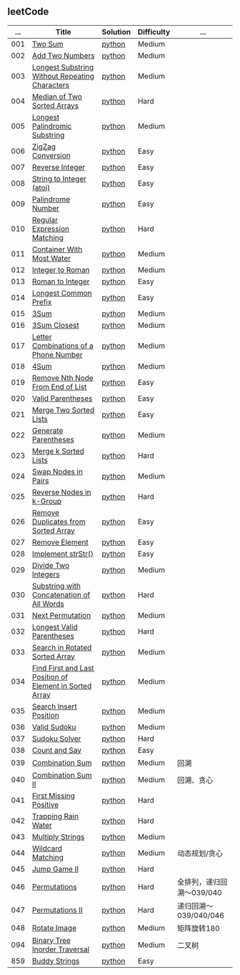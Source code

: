 
## leetCode


...    | Title   | Solution  |  Difficulty | ...
-------- | -------- | -------- | -------- | --------
001 | [Two Sum](https://oj.leetcode.com/problems/two-sum/) | [python](https://github.com/MachineLP/py_workSpace/blob/master/leetCode/001--Two%20Sum.md) | Medium
002 | [Add Two Numbers](https://oj.leetcode.com/problems/add-two-numbers/) | [python](https://github.com/MachineLP/py_workSpace/blob/master/leetCode/002--Add%20Two%20Numbers.md) | Medium
003 | [Longest Substring Without Repeating Characters](https://leetcode.com/problems/longest-substring-without-repeating-characters/submissions/) | [python](https://github.com/MachineLP/py_workSpace/blob/master/leetCode/003--Longest%20Substring%20Without%20Repeating%20Characters.md) | Medium
004 | [Median of Two Sorted Arrays](https://leetcode.com/problems/median-of-two-sorted-arrays/) | [python](https://github.com/MachineLP/py_workSpace/blob/master/leetCode/004--Median%20of%20Two%20Sorted%20Arrays.md) | Hard
005 | [Longest Palindromic Substring](https://leetcode.com/problems/longest-palindromic-substring/) | [python](https://github.com/MachineLP/py_workSpace/blob/master/leetCode/005--Longest%20Palindromic%20Substring.md) | Medium
006 | [ZigZag Conversion](https://leetcode.com/problems/zigzag-conversion/) | [python](https://github.com/MachineLP/py_workSpace/blob/master/leetCode/006--ZigZag%20Conversion.md) | Easy
007 | [Reverse Integer](https://leetcode.com/problems/reverse-integer/) | [python](https://github.com/MachineLP/py_workSpace/blob/master/leetCode/007--Reverse%20Integer.md) | Easy
008 | [String to Integer (atoi)](https://leetcode.com/problems/string-to-integer-atoi/) | [python](https://github.com/MachineLP/py_workSpace/blob/master/leetCode/008--String%20to%20Integer%20(atoi).md) | Easy
009 | [Palindrome Number](https://leetcode.com/problems/palindrome-number/) | [python](https://github.com/MachineLP/py_workSpace/blob/master/leetCode/009--Palindrome%20Number.md) | Easy
010 | [Regular Expression Matching](https://leetcode.com/problems/regular-expression-matching/) | [python](https://github.com/MachineLP/py_workSpace/blob/master/leetCode/010--Regular%20Expression%20Matching.md) | Hard
011 | [Container With Most Water](https://leetcode.com/problems/container-with-most-water/) | [python](https://github.com/MachineLP/py_workSpace/blob/master/leetCode/011--Container%20With%20Most%20Water.md) | Medium
012 | [Integer to Roman](https://leetcode.com/problems/integer-to-roman/) | [python](https://github.com/MachineLP/py_workSpace/blob/master/leetCode/012--Integer%20to%20Roman.md) | Medium
013 | [Roman to Integer](https://leetcode.com/problems/roman-to-integer/) | [python](https://github.com/MachineLP/py_workSpace/blob/master/leetCode/013--Roman%20to%20Integer.md) | Easy
014 | [Longest Common Prefix](https://leetcode.com/problems/longest-common-prefix/) | [python](https://github.com/MachineLP/py_workSpace/blob/master/leetCode/014--Longest%20Common%20Prefix.md) | Easy
015 | [3Sum](https://leetcode.com/problems/3sum/) | [python](https://github.com/MachineLP/py_workSpace/blob/master/leetCode/015--3Sum.md) | Medium
016 | [3Sum Closest](https://leetcode.com/problems/3sum-closest/) | [python](https://github.com/MachineLP/py_workSpace/blob/master/leetCode/016--3Sum%20Closest.md) | Medium
017 | [Letter Combinations of a Phone Number](https://leetcode.com/problems/letter-combinations-of-a-phone-number/) | [python](https://github.com/MachineLP/py_workSpace/blob/master/leetCode/017--Letter%20Combinations%20of%20a%20Phone%20Number.md) | Medium
018 | [4Sum](https://leetcode.com/problems/4sum/) | [python](https://github.com/MachineLP/py_workSpace/blob/master/leetCode/018--4Sum.md) | Medium
019 | [Remove Nth Node From End of List](https://leetcode.com/problems/remove-nth-node-from-end-of-list/) | [python](https://github.com/MachineLP/py_workSpace/blob/master/leetCode/019--Remove%20Nth%20Node%20From%20End%20of%20List.md) | Easy
020 | [Valid Parentheses](https://leetcode.com/problems/valid-parentheses/) | [python](https://github.com/MachineLP/py_workSpace/blob/master/leetCode/020--Valid%20Parentheses.md) | Easy
021 | [Merge Two Sorted Lists](https://leetcode.com/problems/merge-two-sorted-lists/) | [python](https://github.com/MachineLP/py_workSpace/blob/master/leetCode/021--Merge%20Two%20Sorted%20Lists.md) | Easy
022 | [Generate Parentheses](https://leetcode.com/problems/generate-parentheses/) | [python](https://github.com/MachineLP/py_workSpace/blob/master/leetCode/022--Generate%20Parentheses.md) | Medium
023 | [Merge k Sorted Lists](https://leetcode.com/problems/merge-k-sorted-lists/) | [python](https://github.com/MachineLP/py_workSpace/blob/master/leetCode/023--Merge%20k%20Sorted%20Lists.md) | Hard
024 | [Swap Nodes in Pairs](https://leetcode.com/problems/swap-nodes-in-pairs/) | [python](https://github.com/MachineLP/py_workSpace/blob/master/leetCode/024--Swap%20Nodes%20in%20Pairs.md) | Medium
025 | [Reverse Nodes in k-Group](https://leetcode.com/problems/reverse-nodes-in-k-group/) | [python](https://github.com/MachineLP/py_workSpace/blob/master/leetCode/025--Reverse%20Nodes%20in%20k-Group.md) | Hard
026 | [Remove Duplicates from Sorted Array](https://leetcode.com/problems/remove-duplicates-from-sorted-array/) | [python](https://github.com/MachineLP/py_workSpace/blob/master/leetCode/026--Remove%20Duplicates%20from%20Sorted%20Array.md) | Easy
027 | [Remove Element](https://leetcode.com/problems/remove-element/) | [python](https://github.com/MachineLP/py_workSpace/blob/master/leetCode/027--Remove%20Element.md) | Easy
028 | [Implement strStr()](https://leetcode.com/problems/implement-strstr/) | [python](https://github.com/MachineLP/py_workSpace/blob/master/leetCode/028--Implement%20strStr().md) | Easy
029 | [Divide Two Integers](https://leetcode.com/problems/divide-two-integers/) | [python](https://github.com/MachineLP/py_workSpace/blob/master/leetCode/029--Divide%20Two%20Integers.md) | Medium
030 | [Substring with Concatenation of All Words](https://leetcode.com/problems/substring-with-concatenation-of-all-words/) | [python](https://github.com/MachineLP/py_workSpace/blob/master/leetCode/030--Substring%20with%20Concatenation%20of%20All%20Words.md) | Hard
031 | [Next Permutation](https://leetcode.com/problems/next-permutation/) | [python](https://github.com/MachineLP/py_workSpace/blob/master/leetCode/031--Next%20Permutation.md) | Medium
032 | [Longest Valid Parentheses](https://leetcode.com/problems/longest-valid-parentheses/) | [python](https://github.com/MachineLP/py_workSpace/blob/master/leetCode/032%20--%20Longest%20Valid%20Parentheses.md) | Hard
033 | [Search in Rotated Sorted Array](https://leetcode.com/problems/search-in-rotated-sorted-array/) | [python](https://github.com/MachineLP/py_workSpace/blob/master/leetCode/033--Search%20in%20Rotated%20Sorted%20Array.md) | Medium
034 | [Find First and Last Position of Element in Sorted Array](https://leetcode.com/problems/find-first-and-last-position-of-element-in-sorted-array/) | [python](https://github.com/MachineLP/py_workSpace/blob/master/leetCode/034--Find%20First%20and%20Last%20Position%20of%20Element%20in%20Sorted%20Array.md) | Medium
035 | [Search Insert Position](https://leetcode.com/problems/search-insert-position/) | [python](https://github.com/MachineLP/py_workSpace/blob/master/leetCode/035--Search%20Insert%20Position.md) | Medium
036 | [Valid Sudoku](https://leetcode.com/problems/valid-sudoku/) | [python](https://github.com/MachineLP/py_workSpace/blob/master/leetCode/036--Valid%20Sudoku.md) | Medium
037 | [Sudoku Solver](https://leetcode.com/problems/sudoku-solver/) | [python](https://github.com/MachineLP/py_workSpace/blob/master/leetCode/037--Sudoku%20Solver.md) | Hard
038 | [Count and Say](https://leetcode.com/problems/count-and-say/) | [python](https://github.com/MachineLP/py_workSpace/blob/master/leetCode/038--Count%20and%20Say.md) | Easy 
039 | [Combination Sum](https://leetcode.com/problems/combination-sum/) | [python](https://github.com/MachineLP/py_workSpace/blob/master/leetCode/039--Combination%20Sum.md) | Medium | 回溯
040 | [Combination Sum II](https://leetcode.com/problems/combination-sum-ii/) | [python](https://github.com/MachineLP/py_workSpace/blob/master/leetCode/040--Combination%20Sum%20II.md) | Medium | 回溯、贪心
041 | [First Missing Positive](https://leetcode.com/problems/first-missing-positive/) | [python](https://github.com/MachineLP/py_workSpace/blob/master/leetCode/041--First%20Missing%20Positive.md) | Hard 
042 | [Trapping Rain Water](https://leetcode.com/problems/trapping-rain-water/) | [python](https://github.com/MachineLP/py_workSpace/blob/master/leetCode/042--Trapping%20Rain%20Water.md) | Hard
043 | [Multiply Strings](https://leetcode.com/problems/multiply-strings/) | [python](https://github.com/MachineLP/py_workSpace/blob/master/leetCode/043--Multiply%20Strings.md) | Medium
044 | [Wildcard Matching](https://leetcode.com/problems/wildcard-matching/) | [python](https://github.com/MachineLP/py_workSpace/blob/master/leetCode/044--Wildcard%20Matching.md) | Medium | 动态规划/贪心
045 | [Jump Game II](https://leetcode.com/problems/jump-game-ii/) | [python](https://github.com/MachineLP/py_workSpace/blob/master/leetCode/045--Jump%20Game%20II.md) | Hard
046 | [Permutations](https://leetcode.com/problems/permutations/) | [python](https://github.com/MachineLP/py_workSpace/blob/master/leetCode/046--Permutations.md) | Hard | 全排列，递归回溯～039/040
047 | [Permutations II](https://leetcode.com/problems/permutations-ii/) | [python](https://github.com/MachineLP/py_workSpace/blob/master/leetCode/047--Permutations%20II.md) | Hard | 递归回溯～039/040/046
048 | [Rotate Image](https://leetcode.com/problems/rotate-image/) | [python](https://github.com/MachineLP/py_workSpace/blob/master/leetCode/048--Rotate%20Image.md) | Medium | 矩阵旋转180
094 | [Binary Tree Inorder Traversal](https://leetcode.com/problems/binary-tree-inorder-traversal/) | [python](https://github.com/MachineLP/py_workSpace/blob/master/leetCode/094--Binary%20Tree%20Inorder%20Traversal.md) | Medium | 二叉树
859 | [Buddy Strings](https://leetcode.com/problems/buddy-strings/) | [python](https://github.com/MachineLP/py_workSpace/blob/master/leetCode/859--Buddy%20Strings.md) | Easy 



